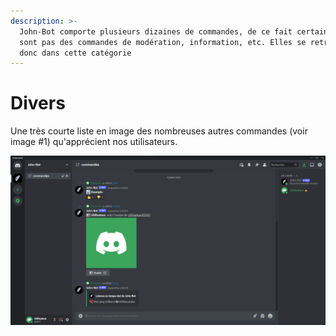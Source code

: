 ```yaml
---
description: >-
  John-Bot comporte plusieurs dizaines de commandes, de ce fait certaines ne
  sont pas des commandes de modération, information, etc. Elles se retrouvent
  donc dans cette catégorie
---
```


# Divers

Une très courte liste en image des nombreuses autres commandes (voir image #1) qu'apprécient nos utilisateurs.

![Image #1](../../.gitbook/assets/Autre.png)
